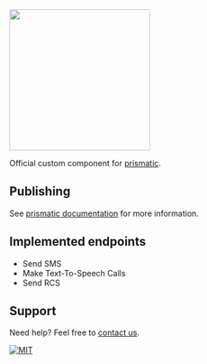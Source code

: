 <img src="https://www.seven.io/wp-content/uploads/Logo.svg" width="250"  alt=''/>

Official custom component for [prismatic](https://prismatic.io/).

## Publishing

See [prismatic documentation](https://prismatic.io/docs/custom-connectors/publishing/) for more information.

## Implemented endpoints
- Send SMS
- Make Text-To-Speech Calls
- Send RCS

## Support

Need help? Feel free to [contact us](https://www.seven.io/en/company/contact).

[![MIT](https://img.shields.io/badge/License-MIT-teal.svg)](LICENSE)
